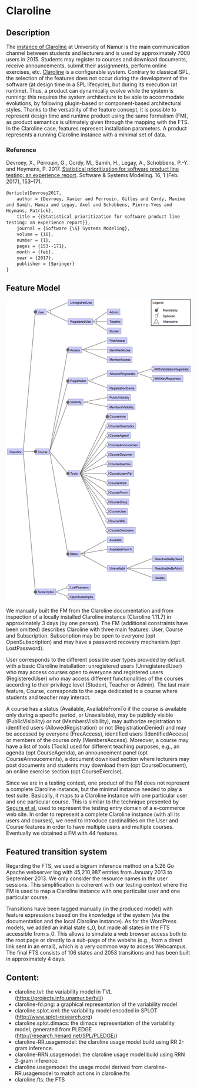 
# Claroline


## Description

The [instance of Claroline](http://webcampus.unamur.be) at University of Namur is the main communication channel between students and lecturers and is used by approximately 7000 users in 2015. Students may register to courses and download documents, receive announcements, submit their assignments, perform online exercises, etc. 
[Claroline](https://www.claroline.net) is a configurable system. Contrary to classical SPL, the selection of the features does not occur during the development of the software (at design time in a SPL lifecycle), but during its execution (at runtime). Thus, a product can dynamically evolve while the system is running: this requires the system architecture to be able to accommodate evolutions, by following plugin-based or component-based architectural styles. Thanks to the versatility of the feature concept, it is possible to represent design time and runtime product using the same formalism (FM), as product semantics is ultimately given through the mapping with the FTS. In the Claroline case, features represent installation parameters. A product represents a running Claroline instance with a minimal set of data.  


### Reference

Devroey, X., Perrouin, G., Cordy, M., Samih, H., Legay, A., Schobbens, P.-Y. and Heymans, P. 2017. [Statistical prioritization for software product line testing: an experience report](https://doi.org/10.1007/s10270-015-0479-8). Software & Systems Modeling. 16, 1 (Feb. 2017), 153–171.

```TeX
@article{Devroey2017,
	author = {Devroey, Xavier and Perrouin, Gilles and Cordy, Maxime and Samih, Hamza and Legay, Axel and Schobbens, Pierre-Yves and Heymans, Patrick},
	title = {{Statistical prioritization for software product line testing: an experience report}},
	journal = {Software {\&} Systems Modeling},
	volume = {16},
	number = {1},
	pages = {153--171},
	month = {feb},
	year = {2017},
	publisher = {Springer}
}
```

## Feature Model

![Claroline Feature Model](claroline-fm.png)

We manually built the FM from the Claroline documentation and from inspection of a locally installed Claroline instance (Claroline 1.11.7) in approximately 3 days (by one person). The FM (additional constraints have been omitted) describes Claroline with three main features: User, Course and Subscription. Subscription may be open to everyone (opt OpenSubscription) and may have a password recovery mechanism (opt LostPassword). 

User corresponds to the different possible user types provided by default with a basic Claroline installation: unregistered users (UnregisteredUser) who may access courses open to everyone and registered users (RegisteredUser) who may access different functionalities of the courses according to their privilege level (Student, Teacher or Admin). The last main feature, Course, corresponds to the page dedicated to a course where students and teacher may interact.

A course has a status (Available, AvailableFromTo if the course is available only during a specific period, or Unavailable), may be publicly visible (PublicVisibility) or not (MembersVisibility), may authorize registration to identified users (AllowedRegistration) or not (RegistrationDenied) and may be accessed by everyone (FreeAccess), identified users (IdentifiedAccess) or members of the course only (MembersAccess). Moreover, a course may have a list of tools (Tools) used for different teaching purposes, e.g., an agenda (opt CourseAgenda), an announcement panel (opt CourseAnnoucements), a document download section where lecturers may post documents and students may download them (opt CourseDocument), an online exercise section (opt CourseExercise).
 
Since we are in a testing context, one product of the FM does not represent a complete Claroline instance, but the minimal instance needed to play a test suite. Basically, it maps to a Claroline instance with one particular user and one particular course.
This is similar to the technique presented by [Segura et al.](https://dl.acm.org/citation.cfm?doid=2642937.2642939) used to represent the testing entry domain of a e-commerce web site.
In order to represent a complete Claroline instance (with all its users and courses), we need to introduce cardinalities on the User and  Course features in order to have multiple users and multiple courses. Eventually we obtained a FM with 44 features.


## Featured transition system

Regarding the FTS, we used a bigram inference method on a 5.26 Go Apache webserver log with 45,210,987 entries from January 2013 to September 2013. We only consider the resource names in the user sessions. This simplification is coherent with our testing context where the FM is used to map a Claroline instance with one particular user and one particular course.

Transitions have been tagged manually (in the produced model) with feature expressions based on the knowledge of the system (via the documentation and the local Claroline instance). As for the WordPress models, we added an initial state s\_0, but made all states in the FTS accessible from s\_0. This allows to simulate a web browser access both to the root page or directly to a sub-page of the website (e.g., from a direct link sent in an email), which is a very common way to access Webcampus. The final FTS consists of 106 states and 2053 transitions and has been built in approximately 4 days.

## Content:

- claroline.tvl: the variability model in TVL (https://projects.info.unamur.be/tvl/)
- claroline-fd.png: a graphical representation of the variability model
- claroline.splot.xml: the variability model encoded in SPLOT (http://www.splot-research.org)
- claroline.splot.dimacs: the dimacs representation of the variability model, generated from PLEDGE (http://research.henard.net/SPL/PLEDGE/)
- claroline-RR.usagemodel: the claroline usage model build using RR 2-gram inference.
- claroline-RRN.usagemodel: the claroline usage model build using RRN 2-gram inference.
- claroline.usagemodel: the usage model derived from claroline-RR.usagemodel to match actions in claroline.fts
- claroline.fts: the FTS